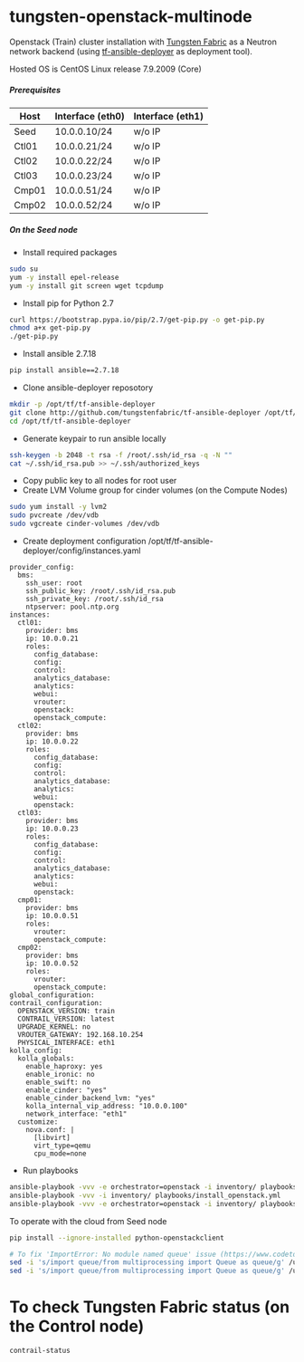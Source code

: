 # tungsten-openstack-multinode

Openstack (Train) cluster installation with [Tungsten Fabric](https://tungsten.io/) as a Neutron network backend (using [tf-ansible-deployer](http://github.com/tungstenfabric/tf-ansible-deployer) as deployment tool). 

Hosted OS is CentOS Linux release 7.9.2009 (Core)

##### Prerequisites
| Host  | Interface (eth0)| Interface (eth1) |
| ------| --------------- | ---------------- |
| Seed  | 10.0.0.10/24    | w/o IP |
| Ctl01 | 10.0.0.21/24    | w/o IP |
| Ctl02 | 10.0.0.22/24    | w/o IP |
| Ctl03 | 10.0.0.23/24    | w/o IP |
| Cmp01 | 10.0.0.51/24    | w/o IP |
| Cmp02 | 10.0.0.52/24    | w/o IP |

##### On the Seed node
* Install required packages
```bash
sudo su
yum -y install epel-release
yum -y install git screen wget tcpdump
```
* Install pip for Python 2.7
```bash
curl https://bootstrap.pypa.io/pip/2.7/get-pip.py -o get-pip.py
chmod a+x get-pip.py
./get-pip.py
```
* Install ansible 2.7.18
```bash
pip install ansible==2.7.18
```
* Clone ansible-deployer reposotory
```bash
mkdir -p /opt/tf/tf-ansible-deployer
git clone http://github.com/tungstenfabric/tf-ansible-deployer /opt/tf/tf-ansible-deployer
cd /opt/tf/tf-ansible-deployer
```
* Generate keypair to run ansible locally
```bash
ssh-keygen -b 2048 -t rsa -f /root/.ssh/id_rsa -q -N ""
cat ~/.ssh/id_rsa.pub >> ~/.ssh/authorized_keys
```
* Copy public key to all nodes for root user
* Create LVM Volume group for cinder volumes (on the Compute Nodes)
```bash
sudo yum install -y lvm2
sudo pvcreate /dev/vdb
sudo vgcreate cinder-volumes /dev/vdb
```
* Create deployment configuration /opt/tf/tf-ansible-deployer/config/instances.yaml
```
provider_config:
  bms:
    ssh_user: root
    ssh_public_key: /root/.ssh/id_rsa.pub
    ssh_private_key: /root/.ssh/id_rsa
    ntpserver: pool.ntp.org
instances:
  ctl01:
    provider: bms
    ip: 10.0.0.21
    roles:
      config_database:
      config:
      control:
      analytics_database:
      analytics:
      webui:
      vrouter:
      openstack:
      openstack_compute:
  ctl02:
    provider: bms
    ip: 10.0.0.22
    roles:
      config_database:
      config:
      control:
      analytics_database:
      analytics:
      webui:
      openstack:
  ctl03:
    provider: bms
    ip: 10.0.0.23
    roles:
      config_database:
      config:
      control:
      analytics_database:
      analytics:
      webui:
      openstack:
  cmp01:
    provider: bms
    ip: 10.0.0.51
    roles:
      vrouter:
      openstack_compute:
  cmp02:
    provider: bms
    ip: 10.0.0.52
    roles:
      vrouter:
      openstack_compute:
global_configuration:
contrail_configuration:
  OPENSTACK_VERSION: train
  CONTRAIL_VERSION: latest
  UPGRADE_KERNEL: no
  VROUTER_GATEWAY: 192.168.10.254
  PHYSICAL_INTERFACE: eth1
kolla_config:
  kolla_globals:
    enable_haproxy: yes
    enable_ironic: no
    enable_swift: no
    enable_cinder: "yes"
    enable_cinder_backend_lvm: "yes"
    kolla_internal_vip_address: "10.0.0.100"
    network_interface: "eth1"
  customize:
    nova.conf: |
      [libvirt]
      virt_type=qemu
      cpu_mode=none
```
* Run playbooks
```bash
ansible-playbook -vvv -e orchestrator=openstack -i inventory/ playbooks/configure_instances.yml
ansible-playbook -vvv -i inventory/ playbooks/install_openstack.yml
ansible-playbook -vvv -e orchestrator=openstack -i inventory/ playbooks/install_contrail.yml
```
To operate with the cloud from Seed node
```bash
pip install --ignore-installed python-openstackclient

# To fix 'ImportError: No module named queue' issue (https://www.codetd.com/en/article/12518649)
sed -i 's/import queue/from multiprocessing import Queue as queue/g' /usr/lib/python2.7/site-packages/openstack/utils.py
sed -i 's/import queue/from multiprocessing import Queue as queue/g' /usr/lib/python2.7/site-packages/openstack/cloud/openstackcloud.py
```

# To check Tungsten Fabric status (on the Control node)
```bash
contrail-status
```
